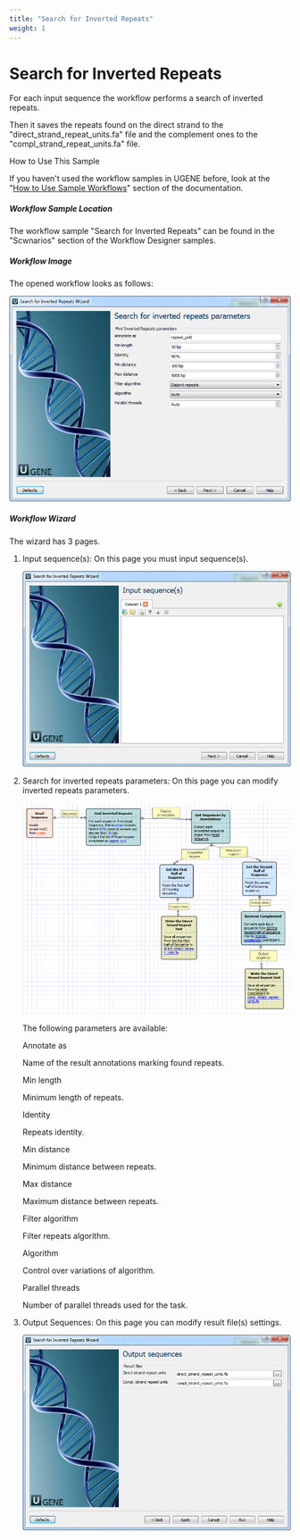 ```yaml
---
title: "Search for Inverted Repeats"
weight: 1
---
```



# Search for Inverted Repeats

For each input sequence the workflow performs a search of inverted repeats.

Then it saves the repeats found on the direct strand to the "direct\_strand\_repeat\_units.fa" file and the complement ones to the "compl\_strand\_repeat\_units.fa" file.

How to Use This Sample

If you haven't used the workflow samples in UGENE before, look at the "[How to Use Sample Workflows](how-to-use-sample-workflows.md)" section of the documentation.

##### Workflow Sample Location

The workflow sample "Search for Inverted Repeats" can be found in the "Scwnarios" section of the Workflow Designer samples.

##### Workflow Image

The opened workflow looks as follows:


![](/images/65930535/65930536.png)

##### Workflow Wizard

The wizard has 3 pages.

1.  Input sequence(s): On this page you must input sequence(s).


    ![](/images/65930535/65930537.png)

2.  Search for inverted repeats parameters: On this page you can modify inverted repeats parameters.


    ![](/images/65930535/65930538.png)

    The following parameters are available:

    Annotate as

    Name of the result annotations marking found repeats.

    Min length

    Minimum length of repeats.

    Identity

    Repeats identity.

    Min distance

    Minimum distance between repeats.

    Max distance

    Maximum distance between repeats.

    Filter algorithm

    Filter repeats algorithm.

    Algorithm

    Control over variations of algorithm.

    Parallel threads

    Number of parallel threads used for the task.

3.  Output Sequences: On this page you can modify result file(s) settings.


    ![](/images/65930535/65930539.png)
